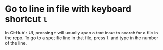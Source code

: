 # Go to line in file with keyboard shortcut `l`

In GitHub's UI, pressing `t` will usually open a text input to search for a file in the repo.
To go to a specific line in that file, press `l`, and type in the number of the line.
